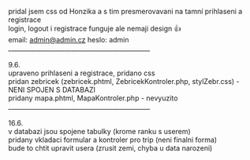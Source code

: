 pridal jsem css od Honzika a s tim presmerovavani na tamní prihlaseni a registrace<br/>
login, logout i registrace funguje ale nemaji design 👍<br/>
email: admin@admin.cz heslo: admin<br/>
_____________________________________________<br/>
                                             <br/>
9.6.<br/>
upraveno prihlaseni a registrace, pridano css<br/>
pridan zebricek (zebricek.phtml, ZebricekKontroler.php, stylZebr.css) - NENI SPOJEN S DATABAZI<br/>
pridany mapa.phtml, MapaKontroler.php - nevyuzito<br/>
_____________________________________________<br/>
                                             <br/>
16.6.<br/>
v databazi jsou spojene tabulky (krome ranku s userem)<br/>
pridany vkladaci formular a kontroler pro trip (neni finalni forma)<br/>
bude to chtit upravit usera (zrusit zemi, chyba u data narozeni)<br/>
